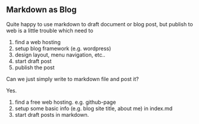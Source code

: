 ## Markdown as Blog

Quite happy to use markdown to draft document or blog post, but publish to web is 
a little trouble which need to 

1. find a web hosting
2. setup blog framework (e.g. wordpress)
3. design layout, menu navigation, etc..
4. start draft post
5. publish the post

Can we just simply write to markdown file and post it?

Yes.

1. find a free web hosting. e.g. github-page
2. setup some basic info (e.g. blog site title, about me) in index.md
3. start draft posts in markdown.


